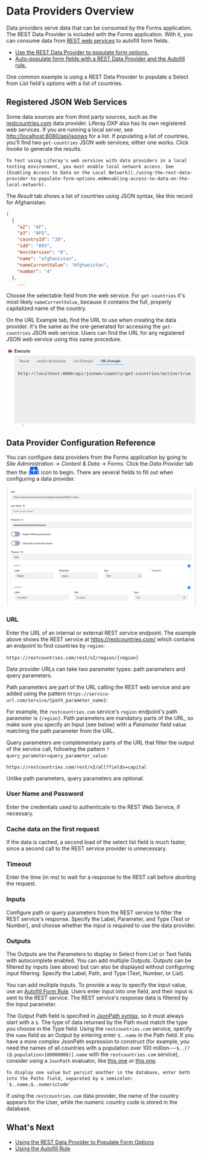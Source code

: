 # Data Providers Overview

Data providers serve data that can be consumed by the Forms application. The REST Data Provider is included with the Forms application. With it, you can consume data from [REST web services](https://en.wikipedia.org/wiki/Representational_state_transfer) to autofill form fields.

* [Use the REST Data Provider to populate form options.](./using-the-rest-data-provider-to-populate-form-options.md)
* [Auto-populate form fields with a REST Data Provider and the Autofill rule.](../form-rules/using-the-autofill-rule.md)

One common example is using a REST Data Provider to populate a Select from List field's options with a list of countries.

## Registered JSON Web Services

Some data sources are from third party sources, such as the [restcountries.com](https://restcountries.com) data provider. Liferay DXP also has its own registered web services. If you are running a local server, see [http://localhost:8080/api/jsonws](http://localhost:8080/api/jsonws) for a list. If populating a list of countries, you'll find two `get-countries` JSON web services; either one works. Click _Invoke_ to generate the results.

```{warning}
To test using Liferay's web services with data providers in a local testing environment, you must enable local network access. See [Enabling Access to Data on the Local Network](./using-the-rest-data-provider-to-populate-form-options.md#enabling-access-to-data-on-the-local-network).
```

The _Result_ tab shows a list of countries using JSON syntax, like this record for Afghanistan:

```json
[
  {
    "a2": "AF",
    "a3": "AFG",
    "countryId": "20",
    "idd": "093",
    "mvccVersion": "0",
    "name": "afghanistan",
    "nameCurrentValue": "Afghanistan",
    "number": "4"
  },
    ...
```

Choose the selectable field from the web service. For `get-countries` it's most likely `nameCurrentValue`, because it contains the full, properly capitalized name of the country.

On the URL Example tab, find the URL to use when creating the data provider. It's the same as the one generated for accessing the `get-countries` JSON web service. Users can find the URL for any registered JSON web service using this same procedure.

![The URL Example tab displays the corresponding the JSON web service.](./data-providers-overview/images/02.png)

## Data Provider Configuration Reference

You can configure data providers from the Forms application by going to _Site Administration_ &rarr; _Content & Data_ &rarr; _Forms_. Click the _Data Provider_ tab then the (![Add icon](../../../images/icon-add.png)) icon to begin. There are several fields to fill out when configuring a data provider.

![This data service returns countries.](./data-providers-overview/images/03.png)

### URL

Enter the URL of an internal or external REST service endpoint. The example above shows the REST service at <https://restcountries.com/> which contains an endpoint to find countries by `region`:

`https://restcountries.com/rest/v2/region/{region}`

Data provider URLs can take two parameter types: path parameters and query parameters.

Path parameters are part of the URL calling the REST web service and are added using the pattern `https://service-url.com/service/{path_parameter_name}`:

For example, the `restcountries.com` service's `region` endpoint's path parameter is `{region}`. Path parameters are mandatory parts of the URL, so make sure you specify an Input (see below) with a _Parameter_ field value matching the path parameter from the URL.

Query parameters are complementary parts of the URL that filter the output of the service call, following the pattern
`?query_parameter=query_parameter_value`:

    https://restcountries.com/rest/v2/all?fields=capital

Unlike path parameters, query parameters are optional.

### User Name and Password

Enter the credentials used to authenticate to the REST Web Service, if necessary.

### Cache data on the first request

If the data is cached, a second load of the select list field is much faster, since a second call to the REST service provider is unnecessary.

### Timeout

Enter the time (in ms) to wait for a response to the REST call before aborting the request. 

### Inputs

Configure path or query parameters from the REST service to filter the REST service's response. Specify the Label, Parameter, and Type (Text or Number), and choose whether the input is required to use the data provider.

### Outputs

The Outputs are the Parameters to display in Select from List or Text fields with autocomplete enabled. You can add multiple Outputs. Outputs can be filtered by inputs (see above) but can also be displayed without configuring input filtering. Specify the Label, Path, and Type (Text, Number, or List).

You can add multiple Inputs. To provide a way to specify the input value, use an [Autofill Form Rule](../form-rules/using-the-autofill-rule.md). Users enter input into one field, and their input is sent to the REST service. The REST service's response data is filtered by the input parameter.

The Output Path field is specified in [JsonPath syntax](https://github.com/json-path/JsonPath), so it must always start with a `$`. The type of data returned by the Path must match the type you choose in the Type field. Using the `restcountries.com` service, specify the `name` field as an Output by entering enter `$..name` in the Path field. If you have a more complex JsonPath expression to construct (for example, you need the names of all countries with a population over 100 million---`$..[?(@.population>100000000)].name` with the `restcountries.com` service), consider using a `JsonPath` evaluator, like [this one](http://jsonpath.herokuapp.com/) or [this one](https://jsonpath.com/).

```{tip}
To display one value but persist another in the database, enter both into the Paths field, separated by a semicolon: `$..name;$..numericCode`
```

If using the `restcountries.com` data provider, the name of the country appears for the User, while the numeric country code is stored in the database.

## What's Next

* [Using the REST Data Provider to Populate Form Options](./using-the-rest-data-provider-to-populate-form-options.md)
* [Using the Autofill Rule](../form-rules/using-the-autofill-rule.md)
